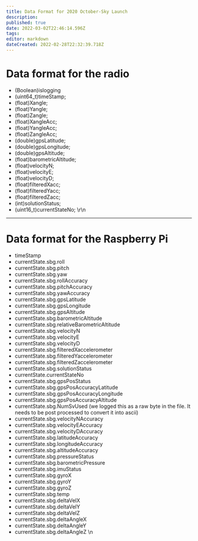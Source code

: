 ```yaml
---
title: Data Format for 2020 October-Sky Launch
description: 
published: true
date: 2022-03-02T22:46:14.596Z
tags: 
editor: markdown
dateCreated: 2022-02-28T22:32:39.718Z
---
```


# Data format for the radio
* (Boolean)islogging 
* (uint64_t)timeStamp; 
* (float)Xangle; 
* (float)Yangle; 
* (float)Zangle; 
* (float)XangleAcc; 
* (float)YangleAcc; 
* (float)ZangleAcc; 
* (double)gpsLatitude; 
* (double)gpsLongitude; 
* (double)gpsAltitude; 
* (float)barometricAltitude; 
* (float)velocityN; 
* (float)velocityE; 
* (float)velocityD; 
* (float)filteredXacc; 
* (float)filteredYacc; 
* (float)filteredZacc; 
* (int)solutionStatus; 
* (uint16_t)currentStateNo; 
\r\n 

***

# Data format for the Raspberry Pi
* timeStamp
* currentState.sbg.roll
* currentState.sbg.pitch
* currentState.sbg.yaw
* currentState.sbg.rollAccuracy
* currentState.sbg.pitchAccuracy
* currentState.sbg.yawAccuracy
* currentState.sbg.gpsLatitude
* currentState.sbg.gpsLongitude
* currentState.sbg.gpsAltitude
* currentState.sbg.barometricAltitude
* currentState.sbg.relativeBarometricAltitude
* currentState.sbg.velocityN
* currentState.sbg.velocityE
* currentState.sbg.velocityD
* currentState.sbg.filteredXaccelerometer
* currentState.sbg.filteredYaccelerometer
* currentState.sbg.filteredZaccelerometer
* currentState.sbg.solutionStatus
* currentState.currentStateNo
* currentState.sbg.gpsPosStatus
* currentState.sbg.gpsPosAccuracyLatitude
* currentState.sbg.gpsPosAccuracyLongitude
* currentState.sbg.gpsPosAccuracyAltitude
* currentState.sbg.NumSvUsed (we logged this as a raw byte in the file. It needs to be post processed to convert it into ascii)
* currentState.sbg.velocityNAccuracy
* currentState.sbg.velocityEAccuracy
* currentState.sbg.velocityDAccuracy
* currentState.sbg.latitudeAccuracy
* currentState.sbg.longitudeAccuracy
* currentState.sbg.altitudeAccuracy
* currentState.sbg.pressureStatus
* currentState.sbg.barometricPressure
* currentState.sbg.imuStatus
* currentState.sbg.gyroX
* currentState.sbg.gyroY
* currentState.sbg.gyroZ
* currentState.sbg.temp
* currentState.sbg.deltaVelX
* currentState.sbg.deltaVelY
* currentState.sbg.deltaVelZ
* currentState.sbg.deltaAngleX
* currentState.sbg.deltaAngleY
* currentState.sbg.deltaAngleZ
\n